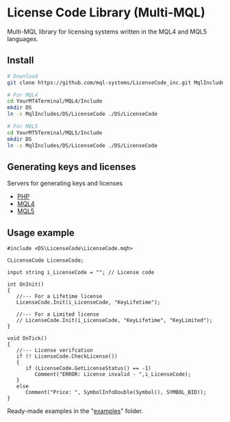 # License Code Library (Multi-MQL)

Multi-MQL library for licensing systems written in the MQL4 and MQL5 languages.

## Install

```bash
# Download
git clone https://github.com/mql-systems/LicenseCode_inc.git MqlIncludes/DS/LicenseCode

# For MQL4
cd YourMT4Terminal/MQL4/Include
mkdir DS
ln -s MqlIncludes/DS/LicenseCode ./DS/LicenseCode

# For MQL5
cd YourMT5Terminal/MQL5/Include
mkdir DS
ln -s MqlIncludes/DS/LicenseCode ./DS/LicenseCode
```

## Generating keys and licenses

Servers for generating keys and licenses

- [PHP](https://github.com/mql-systems/LicenseCode_inc/tree/main/server/php)
- [MQL4](https://github.com/mql-systems/LicenseCode_inc/tree/main/server/mql4)
- [MQL5](https://github.com/mql-systems/LicenseCode_inc/tree/main/server/mql5)

## Usage example

```mql5
#include <DS\LicenseCode\LicenseCode.mqh>

CLicenseCode LicenseCode;

input string i_LicenseCode = ""; // License code

int OnInit()
{
   //--- For a Lifetime license
   LicenseCode.Init(i_LicenseCode, "KeyLifetime");

   //--- For a Limited license
   // LicenseCode.Init(i_LicenseCode, "KeyLifetime", "KeyLimited");
}

void OnTick()
{
   //--- License verifcation
   if (! LicenseCode.CheckLicense())
   {
      if (LicenseCode.GetLicenseStatus() == -1)
         Comment("ERROR: License invalid - ",i_LicenseCode);
   }
   else
      Comment("Price: ", SymbolInfoDouble(Symbol(), SYMBOL_BID));
}
```

Ready-made examples in the "[examples](https://github.com/mql-systems/LicenseCode_inc/tree/main/examples)" folder.